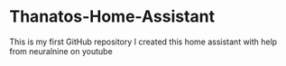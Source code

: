 # Thanatos-Home-Assistant
This is my first GitHub repository
I created this home assistant with help from neuralnine on youtube
